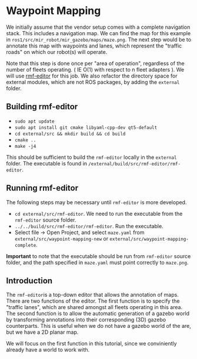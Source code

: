 # Waypoint Mapping
We initially assume that the vendor setup comes with a complete navigation stack. This includes a navigation map. We can find the map for this example in `ros1/src/mir_robot/mir_gazebo/maps/maze.png`. The next step would be to annotate this map with waypoints and lanes, which represent the "traffic roads" on which our robot(s) will operate. 

Note that this step is done once per "area of operation", regardless of the number of fleets operating. ( IE O(1) with respect to n fleet adapters ). We will use [rmf-editor](https://github.com/osrf/rmf-editor.git) for this job. We also refactor the directory space for external modules, which are not ROS packages, by adding the `external` folder.

## Building rmf-editor
* `sudo apt update`
* `sudo apt install git cmake libyaml-cpp-dev qt5-default`
* `cd external/src && mkdir build && cd build`
* `cmake ..`
* `make -j4`

This should be sufficient to build the `rmf-editor` locally in the `external` folder. The executable is found in `/external/build/src/rmf-editor/rmf-editor`.

## Running rmf-editor
The following steps may be necessary until `rmf-editor` is more developed.
* `cd external/src/rmf-editor`. We need to run the executable from the `rmf-editor` source folder.
* `../../build/src/rmf-editor/rmf-editor`. Run the executable.
* Select file -> Open Project, and select `maze.yaml` from `external/src/waypoint-mapping-new` or `external/src/waypoint-mapping-complete`.

**Important** to note that the executable should be run from `rmf-editor` source folder, and the path specified in `maze.yaml` must point correctly to `maze.png`.

## Introduction
The `rmf-editor`is a top-down editor that allows the annotation of maps. There are two functions of the editor. The first function is to specify the "traffic lanes", which are shared amongst all fleets operating in this area. The second function is to allow the automatic generation of a gazebo world by transforming annotations into their corresponding (3D) gazebo counterparts. This is useful when we do not have a gazebo world of the are, but we have a 2D planar map.

We will focus on the first function in this tutorial, since we conviniently already have a world to work with.



